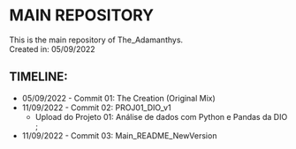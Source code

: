 # MAIN REPOSITORY

This is the main repository of The_Adamanthys. \
Created in: 05/09/2022

## TIMELINE:
- 05/09/2022 - Commit 01: The Creation (Original Mix)
- 11/09/2022 - Commit 02: PROJ01_DIO_v1
    - Upload do Projeto 01: Análise de dados com Python e Pandas da DIO ;
- 11/09/2022 - Commit 03: Main_README_NewVersion
